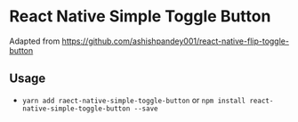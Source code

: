 # React Native Simple Toggle Button

Adapted from https://github.com/ashishpandey001/react-native-flip-toggle-button

## Usage
- `yarn add raect-native-simple-toggle-button` or `npm install react-native-simple-toggle-button --save`
```
```
